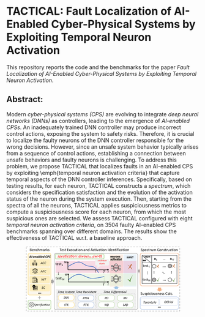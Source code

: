 # TACTICAL: Fault Localization of AI-Enabled Cyber-Physical Systems by Exploiting Temporal Neuron Activation

This repository reports the code and the benchmarks for the paper *Fault Localization of AI-Enabled Cyber-Physical Systems by Exploiting Temporal Neuron Activation*.

## Abstract:

Modern *cyber-physical systems (CPS)* are evolving to integrate *deep neural networks (DNNs)* as controllers, leading to the emergence of *AI-enabled CPSs*. An inadequately trained DNN controller may produce incorrect control actions, exposing the system to safety risks. Therefore, it is crucial to localize the faulty neurons of the DNN controller responsible for the wrong decisions. However, since an unsafe system behavior typically arises from a sequence of control actions, establishing a connection between unsafe behaviors and faulty neurons is challenging. To address this problem, we propose TACTICAL that localizes faults in an AI-enabled CPS by exploiting \emph{temporal neuron activation criteria} that capture temporal aspects of the DNN controller inferences. Specifically, based on testing results, for each neuron, TACTICAL constructs a *spectrum*, which considers the specification satisfaction and the evolution of the activation status of the neuron during the system execution. Then, starting from the spectra of all the neurons, TACTICAL applies suspiciousness metrics to compute a suspiciousness score for each neuron, from which the most suspicious ones are selected. We assess TACTICAL configured with eight *temporal neuron activation criteria*, on 3504 faulty AI-enabled CPS benchmarks spanning over different domains. The results show the effectiveness of TACTICAL w.r.t. a baseline approach.

<div align=center><img width="80%" height="80%" src="figs/workflow.png"></div>
